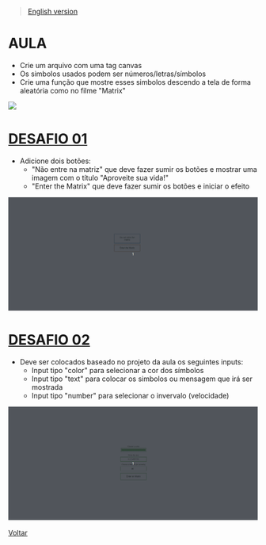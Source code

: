 > [English version](README.md)


# AULA

- Crie um arquivo com uma tag canvas
- Os simbolos usados podem ser números/letras/símbolos
- Crie uma função que mostre esses simbolos descendo a tela de forma aleatória como no filme "Matrix"

![](./gifs/class.gif)

# [DESAFIO 01](./challenge-1/README-PTBR.md)

- Adicione dois botões:
    - "Não entre na matriz" que deve fazer sumir os botões e mostrar uma imagem com o título "Aproveite sua vida!"
    - "Enter the Matrix" que deve fazer sumir os botões e iniciar o efeito

![](./gifs/challenge-1.gif)

# [DESAFIO 02](./challenge-2/README-PTBR.md)

- Deve ser colocados baseado no projeto da aula os seguintes inputs:
    - Input tipo  "color" para selecionar a cor dos símbolos
    - Input tipo "text" para colocar os simbolos ou mensagem que irá ser mostrada
    - Input tipo "number" para selecionar o invervalo (velocidade)

![](./gifs/challenge-2.gif)

[Voltar](../README-PTBR.md)